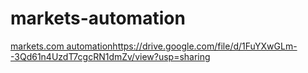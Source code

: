 # markets-automation
[markets.com automation](https://drive.google.com/file/d/1FuYXwGLm--3Qd61n4UzdT7cgcRN1dmZv/view?usp=sharing)https://drive.google.com/file/d/1FuYXwGLm--3Qd61n4UzdT7cgcRN1dmZv/view?usp=sharing
